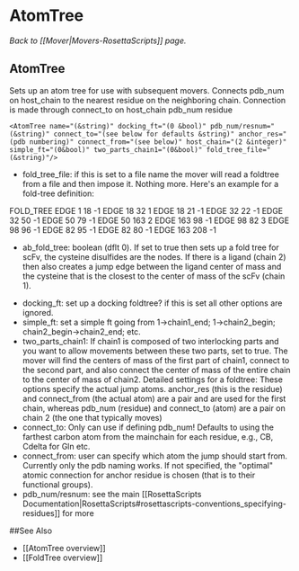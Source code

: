 # AtomTree
*Back to [[Mover|Movers-RosettaScripts]] page.*
## AtomTree

Sets up an atom tree for use with subsequent movers. Connects pdb\_num on host\_chain to the nearest residue on the neighboring chain. Connection is made through connect\_to on host\_chain pdb\_num residue

```
<AtomTree name="(&string)" docking_ft="(0 &bool)" pdb_num/resnum="(&string)" connect_to="(see below for defaults &string)" anchor_res="(pdb numbering)" connect_from="(see below)" host_chain="(2 &integer)" simple_ft="(0&bool)" two_parts_chain1="(0&bool)" fold_tree_file="(&string)"/>
```

-   fold_tree_file: if this is set to a file name the mover will read a foldtree from a file and then impose it. Nothing more. Here's an example for a fold-tree definition:

FOLD_TREE EDGE 1 18 -1 EDGE 18 32 1 EDGE 18 21 -1 EDGE 32 22 -1 EDGE 32 50 -1 EDGE 50 79 -1 EDGE 50 163 2 EDGE 163 98 -1 EDGE 98 82 3 EDGE 98 96 -1 EDGE 82 95 -1 EDGE 82 80 -1 EDGE 163 208 -1

* ab_fold_tree: boolean (dflt 0). If set to true then sets up a fold tree for scFv, the cysteine disulfides are the nodes. If there is a ligand (chain 2) then also creates a jump edge between the ligand center of mass and the cysteine that is the closest to the center of mass of the scFv (chain 1). 
-   docking\_ft: set up a docking foldtree? if this is set all other options are ignored.
-   simple\_ft: set a simple ft going from 1-\>chain1\_end; 1-\>chain2\_begin; chain2\_begin-\>chain2\_end; etc.
-   two\_parts\_chain1: If chain1 is composed of two interlocking parts and you want to allow movements between these two parts, set to true. The mover will find the centers of mass of the first part of chain1, connect to the second part, and also connect the center of mass of the entire chain to the center of mass of chain2.
     Detailed settings for a foldtree:
     These options specify the actual jump atoms. anchor\_res (this is the residue) and connect\_from (the actual atom) are a pair and are used for the first chain, whereas pdb\_num (residue) and connect\_to (atom) are a pair on chain 2 (the one that typically moves)
-   connect\_to: Only can use if defining pdb\_num! Defaults to using the farthest carbon atom from the mainchain for each residue, e.g., CB, Cdelta for Gln etc.
-   connect\_from: user can specify which atom the jump should start from. Currently only the pdb naming works. If not specified, the "optimal" atomic connection for anchor residue is chosen (that is to their functional groups).
-   pdb\_num/resnum: see the main [[RosettaScripts Documentation|RosettaScripts#rosettascripts-conventions_specifying-residues]] for more


##See Also

* [[AtomTree overview]]
* [[FoldTree overview]]
